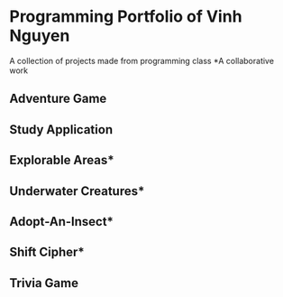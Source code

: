 # Programming Portfolio of Vinh Nguyen
A collection of projects made from programming class
*A collaborative work

## Adventure Game

## Study Application

## Explorable Areas*

## Underwater Creatures*

## Adopt-An-Insect*

## Shift Cipher*

## Trivia Game

